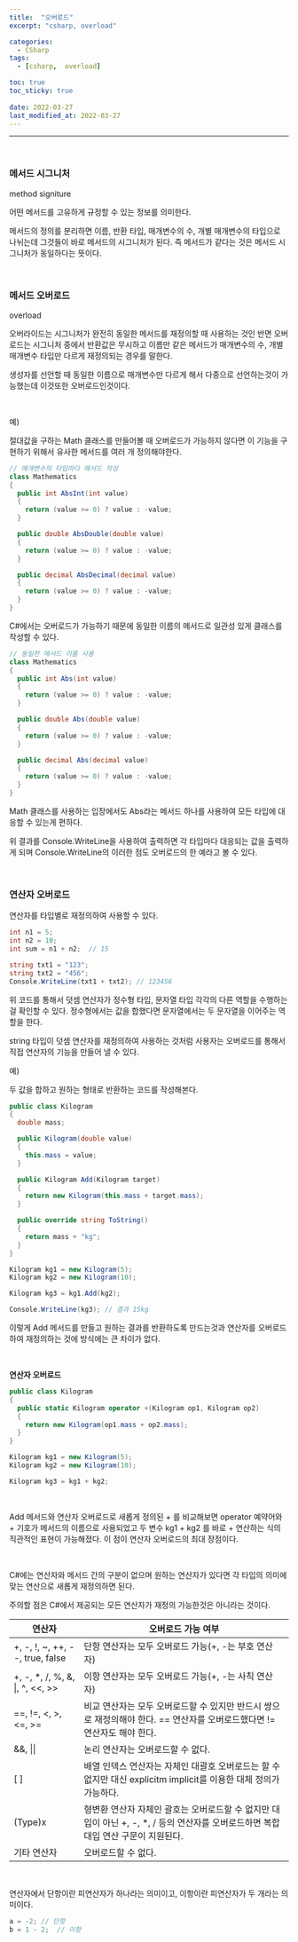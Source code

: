 ```yaml
---
title:  "오버로드"
excerpt: "csharp, overload"

categories:
  - CSharp
tags:
  - [csharp,  overload]

toc: true
toc_sticky: true
 
date: 2022-03-27 
last_modified_at: 2022-03-27
---
```


***

<br>

### 메서드 시그니처

method signiture

어떤 메서드를 고유하게 규정할 수 있는 정보를 의미한다. 

메서드의 정의를 분리하면 이름, 반환 타입, 매개변수의 수, 개별 매개변수의 타입으로 나뉘는데 그것들이 바로 메서드의 시그니처가 된다. 즉 메서드가 같다는 것은 메서드 시그니처가 동일하다는 뜻이다.

<br>

### 메서드 오버로드

overload

오버라이드는 시그니처가 완전히 동일한 메서드를 재정의할 때 사용하는 것인 반면 오버로드는 시그니처 중에서 반환값은 무시하고 이름만 같은 메서드가 매개변수의 수, 개별 매개변수 타입만 다르게 재정의되는 경우를 말한다.

생성자를 선언할 때 동일한 이름으로 매개변수만 다르게 해서 다중으로 선언하는것이 가능했는데 이것또한 오버로드인것이다.

<br>

예)

절대값을 구하는 Math 클래스를 만들어볼 때 오버로드가 가능하지 않다면 이 기능을 구현하기 위해서 유사한 메서드를 여러 개 정의해야한다.

```cs
// 매개변수의 타입마다 메서드 작성
class Mathematics
{
  public int AbsInt(int value)
  {
    return (value >= 0) ? value : -value;
  }

  public double AbsDouble(double value)
  {
    return (value >= 0) ? value : -value;
  }

  public decimal AbsDecimal(decimal value)
  {
    return (value >= 0) ? value : -value;
  }
}
```

C#에서는 오버로드가 가능하기 때문에 동일한 이름의 메서드로 일관성 있게 클래스를 작성할 수 있다.

```cs
// 동일한 메서드 이름 사용
class Mathematics
{
  public int Abs(int value)
  {
    return (value >= 0) ? value : -value;
  }

  public double Abs(double value)
  {
    return (value >= 0) ? value : -value;
  }

  public decimal Abs(decimal value)
  {
    return (value >= 0) ? value : -value;
  }
}
```

Math 클래스를 사용하는 입장에서도 Abs라는 메서드 하나를 사용하여 모든 타입에 대응할 수 있는게 편하다.

위 결과를 Console.WriteLine을 사용하여 출력하면 각 타입마다 대응되는 값을 출력하게 되며 Console.WriteLine의 이러한 점도 오버로드의 한 예라고 볼 수 있다.

<br>

### 연산자 오버로드

연산자를 타입별로 재정의하여 사용할 수 있다.

```cs
int n1 = 5;
int n2 = 10;
int sum = n1 + n2;  // 15

string txt1 = "123";
string txt2 = "456";
Console.WriteLine(txt1 + txt2); // 123456
```

위 코드를 통해서 덧셈 연산자가 정수형 타입, 문자열 타입 각각의 다른 역할을 수행하는걸 확인할 수 있다. 정수형에서는 값을 합했다면 문자열에서는 두 문자열을 이어주는 역할을 한다.

string 타입이 덧셈 연산자를 재정의하여 사용하는 것처럼 사용자는 오버로드를 통해서 직접 연산자의 기능을 만들어 낼 수 있다.

예)

두 값을 합하고 원하는 형태로 반환하는 코드를 작성해본다.

```cs
public class Kilogram
{
  double mass;

  public Kilogram(double value)
  {
    this.mass = value;
  }

  public Kilogram Add(Kilogram target)
  {
    return new Kilogram(this.mass + target.mass);
  }

  public override string ToString()
  {
    return mass + "kg";
  }
}

Kilogram kg1 = new Kilogram(5);
Kilogram kg2 = new Kilogram(10);

Kilogram kg3 = kg1.Add(kg2);

Console.WriteLine(kg3); // 결과 15kg
```

이렇게 Add 메서드를 만들고 원하는 결과를 반환하도록 만드는것과 연산자를 오버로드하여 재정의하는 것에 방식에는 큰 차이가 없다.

<br>

**연산자 오버로드**

```cs
public class Kilogram
{
  public static Kilogram operator +(Kilogram op1, Kilogram op2)
  {
    return new Kilogram(op1.mass + op2.mass);
  }
}

Kilogram kg1 = new Kilogram(5);
Kilogram kg2 = new Kilogram(10);

Kilogram kg3 = kg1 + kg2;
```

<br>

Add 메서드와 연산자 오버로드로 새롭게 정의된 + 를 비교해보면 operator 예약어와 + 기호가 메서드의 이름으로 사용되었고 두 변수 kg1 + kg2 를 바로 + 연산하는 식의 직관적인 표현이 가능해졌다. 이 점이 연산자 오버로드의 최대 장점이다.

<br>

C#에는 연산자와 메서드 간의 구분이 없으며 원하는 연산자가 있다면 각 타입의 의미에 맞는 연산으로 새롭게 재정의하면 된다. 

주의할 점은 C#에서 제공되는 모든 연산자가 재정의 가능한것은 아니라는 것이다.

|연산자|오버로드 가능 여부|
|-----|-----------------|
|+, -, !, ~, ++, --, true, false|단항 연산자는 모두 오버로드 가능(+, -는 부호 연산자)|
|+, -, *, /, %, &, \|, ^, <<, >>|이항 연산자는 모두 오버로드 가능(+, -는 사칙 연산자)|
|==, !=, <, >, <=, >=|비교 연산자는 모두 오버로드할 수 있지만 반드시 쌍으로 재정의해야 한다. == 연산자를 오버로드했다면 != 연산자도 해야 한다.|
|&&, \|\||논리 연산자는 오버로드할 수 없다.|
|[ ]|배열 인덱스 연산자는 자체인 대괄호 오버로드는 할 수 없지만 대신 explicitm implicit를 이용한 대체 정의가 가능하다.|
|(Type)x|형변환 연산자 자체인 괄호는 오버로드할 수 없지만 대입이 아닌 +, -, *, / 등의 연산자를 오버로드하면 복합 대입 연산 구문이 지원된다.|
|기타 연산자|오버로드할 수 없다.|

<br>

연산자에서 단항이란 피연산자가 하나라는 의미이고, 이항이란 피연산자가 두 개라는 의미이다. 

```cs
a = -2; // 단항
b = 1 - 2;  // 이항
```

